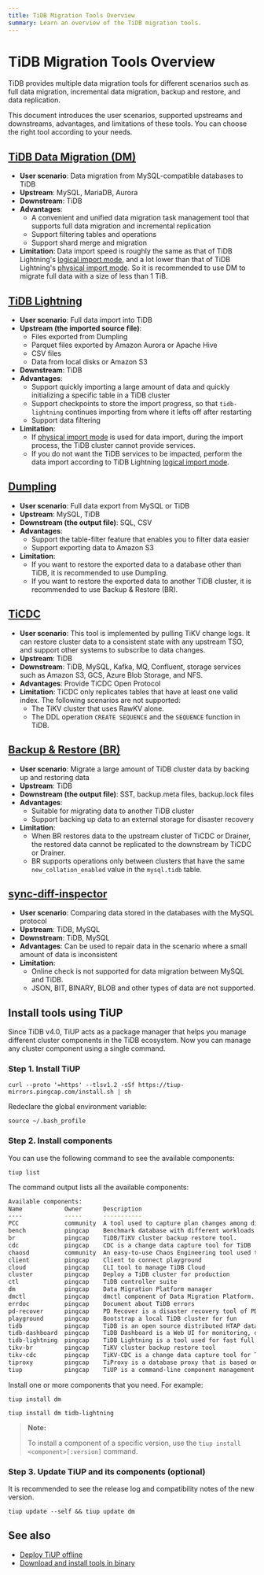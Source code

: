 ```yaml
---
title: TiDB Migration Tools Overview
summary: Learn an overview of the TiDB migration tools.
---
```


# TiDB Migration Tools Overview

TiDB provides multiple data migration tools for different scenarios such as full data migration, incremental data migration, backup and restore, and data replication.

This document introduces the user scenarios, supported upstreams and downstreams, advantages, and limitations of these tools. You can choose the right tool according to your needs.

<!--The following diagram shows the user scenario of each migration tool.

!TiDB Migration Tools media/migration-tools.png-->

## [TiDB Data Migration (DM)](/dm/dm-overview.md)

- **User scenario**: Data migration from MySQL-compatible databases to TiDB
- **Upstream**: MySQL, MariaDB, Aurora
- **Downstream**: TiDB
- **Advantages**:
    - A convenient and unified data migration task management tool that supports full data migration and incremental replication
    - Support filtering tables and operations
    - Support shard merge and migration
- **Limitation**: Data import speed is roughly the same as that of TiDB Lightning's [logical import mode](/tidb-lightning/tidb-lightning-logical-import-mode.md), and a lot lower than that of TiDB Lightning's [physical import mode](/tidb-lightning/tidb-lightning-physical-import-mode.md). So it is recommended to use DM to migrate full data with a size of less than 1 TiB.

## [TiDB Lightning](/tidb-lightning/tidb-lightning-overview.md)

- **User scenario**: Full data import into TiDB
- **Upstream (the imported source file)**:
    - Files exported from Dumpling
    - Parquet files exported by Amazon Aurora or Apache Hive
    - CSV files
    - Data from local disks or Amazon S3
- **Downstream**: TiDB
- **Advantages**:
    - Support quickly importing a large amount of data and quickly initializing a specific table in a TiDB cluster
    - Support checkpoints to store the import progress, so that `tidb-lightning` continues importing from where it lefts off after restarting
    - Support data filtering
- **Limitation**:
    - If [physical import mode](/tidb-lightning/tidb-lightning-physical-import-mode-usage.md) is used for data import, during the import process, the TiDB cluster cannot provide services.
    - If you do not want the TiDB services to be impacted, perform the data import according to TiDB Lightning [logical import mode](/tidb-lightning/tidb-lightning-logical-import-mode-usage.md).

## [Dumpling](/dumpling-overview.md)

- **User scenario**: Full data export from MySQL or TiDB
- **Upstream**: MySQL, TiDB
- **Downstream (the output file)**: SQL, CSV
- **Advantages**:
    - Support the table-filter feature that enables you to filter data easier
    - Support exporting data to Amazon S3
- **Limitation**:
    - If you want to restore the exported data to a database other than TiDB, it is recommended to use Dumpling.
    - If you want to restore the exported data to another TiDB cluster, it is recommended to use Backup & Restore (BR).

## [TiCDC](/ticdc/ticdc-overview.md)

- **User scenario**: This tool is implemented by pulling TiKV change logs. It can restore cluster data to a consistent state with any upstream TSO, and support other systems to subscribe to data changes.
- **Upstream**: TiDB
- **Downstream**: TiDB, MySQL, Kafka, MQ, Confluent, storage services such as Amazon S3, GCS, Azure Blob Storage, and NFS.
- **Advantages**: Provide TiCDC Open Protocol
- **Limitation**: TiCDC only replicates tables that have at least one valid index. The following scenarios are not supported:
    - The TiKV cluster that uses RawKV alone.
    - The DDL operation `CREATE SEQUENCE` and the `SEQUENCE` function in TiDB.

## [Backup & Restore (BR)](/br/backup-and-restore-overview.md)

- **User scenario**: Migrate a large amount of TiDB cluster data by backing up and restoring data
- **Upstream**: TiDB
- **Downstream (the output file)**: SST, backup.meta files, backup.lock files
- **Advantages**:
    - Suitable for migrating data to another TiDB cluster
    - Support backing up data to an external storage for disaster recovery
- **Limitation**:
    - When BR restores data to the upstream cluster of TiCDC or Drainer, the restored data cannot be replicated to the downstream by TiCDC or Drainer.
    - BR supports operations only between clusters that have the same `new_collation_enabled` value in the `mysql.tidb` table.

## [sync-diff-inspector](/sync-diff-inspector/sync-diff-inspector-overview.md)

- **User scenario**: Comparing data stored in the databases with the MySQL protocol
- **Upstream**: TiDB, MySQL
- **Downstream**: TiDB, MySQL
- **Advantages**: Can be used to repair data in the scenario where a small amount of data is inconsistent
- **Limitation**:
    - Online check is not supported for data migration between MySQL and TiDB.
    - JSON, BIT, BINARY, BLOB and other types of data are not supported.

## Install tools using TiUP

Since TiDB v4.0, TiUP acts as a package manager that helps you manage different cluster components in the TiDB ecosystem. Now you can manage any cluster component using a single command.

### Step 1. Install TiUP

```shell
curl --proto '=https' --tlsv1.2 -sSf https://tiup-mirrors.pingcap.com/install.sh | sh
```

Redeclare the global environment variable:

```shell
source ~/.bash_profile
```

### Step 2. Install components

You can use the following command to see the available components:

```shell
tiup list
```

The command output lists all the available components:

```bash
Available components:
Name            Owner      Description
----            -----      -----------
PCC             community  A tool used to capture plan changes among different versions of TiDB
bench           pingcap    Benchmark database with different workloads
br              pingcap    TiDB/TiKV cluster backup restore tool.
cdc             pingcap    CDC is a change data capture tool for TiDB
chaosd          community  An easy-to-use Chaos Engineering tool used to inject failures to a physical node
client          pingcap    Client to connect playground
cloud           pingcap    CLI tool to manage TiDB Cloud
cluster         pingcap    Deploy a TiDB cluster for production
ctl             pingcap    TiDB controller suite
dm              pingcap    Data Migration Platform manager
dmctl           pingcap    dmctl component of Data Migration Platform.
errdoc          pingcap    Document about TiDB errors
pd-recover      pingcap    PD Recover is a disaster recovery tool of PD, used to recover the PD cluster which cannot start or provide services normally.
playground      pingcap    Bootstrap a local TiDB cluster for fun
tidb            pingcap    TiDB is an open source distributed HTAP database compatible with the MySQL protocol.
tidb-dashboard  pingcap    TiDB Dashboard is a Web UI for monitoring, diagnosing, and managing the TiDB cluster
tidb-lightning  pingcap    TiDB Lightning is a tool used for fast full import of large amounts of data into a TiDB cluster
tikv-br         pingcap    TiKV cluster backup restore tool
tikv-cdc        pingcap    TiKV-CDC is a change data capture tool for TiKV
tiproxy         pingcap    TiProxy is a database proxy that is based on TiDB.
tiup            pingcap    TiUP is a command-line component management tool that can help to download and install TiDB platform components to the local system
```

Install one or more components that you need. For example:

```shell
tiup install dm
```

```shell
tiup install dm tidb-lightning
```

> **Note:**
>
> To install a component of a specific version, use the `tiup install <component>[:version]` command.

### Step 3. Update TiUP and its components (optional)

It is recommended to see the release log and compatibility notes of the new version.

```shell
tiup update --self && tiup update dm
```

## See also

- [Deploy TiUP offline](/production-deployment-using-tiup.md#deploy-tiup-offline)
- [Download and install tools in binary](/download-ecosystem-tools.md)
